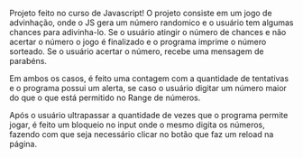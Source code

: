 Projeto feito no curso de Javascript!
O projeto consiste em um jogo de advinhação, onde o JS gera um número randomico e o usuário tem algumas chances para adivinha-lo.
Se o usuário atingir o número de chances e não acertar o número o jogo é finalizado e o programa imprime o número sorteado.
Se o usuário acertar o número, recebe uma mensagem de parabéns.

Em ambos os casos, é feito uma contagem com a quantidade de tentativas e o programa possui um alerta, se caso o usuário digitar um número maior
do que o que está permitido no Range de números.

Após o usuário ultrapassar a quantidade de vezes que o programa permite jogar, é feito um bloqueio no input onde o mesmo digita os números, 
fazendo com que seja necessário clicar no botão que faz um reload na página.

